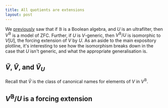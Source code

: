 ```yaml
---
title: All quotients are extensions
layout: post
---
```


<script type="text/x-mathjax-config"> MathJax.Hub.Config({ tex2jax: { inlineMath: [['$','$'], ['\\(','\\)']], processEscapes: true } }); </script> <script src="https://cdnjs.cloudflare.com/ajax/libs/mathjax/2.7.0/MathJax.js?config=TeX-AMS-MML_HTMLorMML" type="text/javascript"></script>

We [previously](https://hilbert-spaess.github.io/2020/05/23/building-actual-models.html) saw that if $\mathbb{B}$ is a Boolean algebra, and $U$ is an ultrafilter, then $V^{\mathbb{B}}$ is a model of ZFC. Further, if $U$ is $V$-generic, then $V^{\mathbb{B}}/U$ is isomorphic to $V[U]$, the forcing extension of $V$ by $U$. As an aside to the main expository plotline, it's interesting to see how the isomorphism breaks down in the case that $U$ isn't generic, and what the appropriate generalisation is.

## $\breve{V}, \hat{V}$, and $\breve{V}_U$

Recall that $\breve{V}$ is the class of canonical names for elements of $V$ in $V^{\mathbb{B}}$. 

## $V^{\mathbb{B}}/U$ is a forcing extension